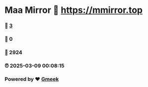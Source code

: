 # Maa Mirror :link: https://mmirror.top 
### :page_facing_up: [3](https://mmirror.top/tag.html) 
### :speech_balloon: 0 
### :hibiscus: 2924 
### :alarm_clock: 2025-03-09 00:08:15 
### Powered by :heart: [Gmeek](https://github.com/Meekdai/Gmeek)
